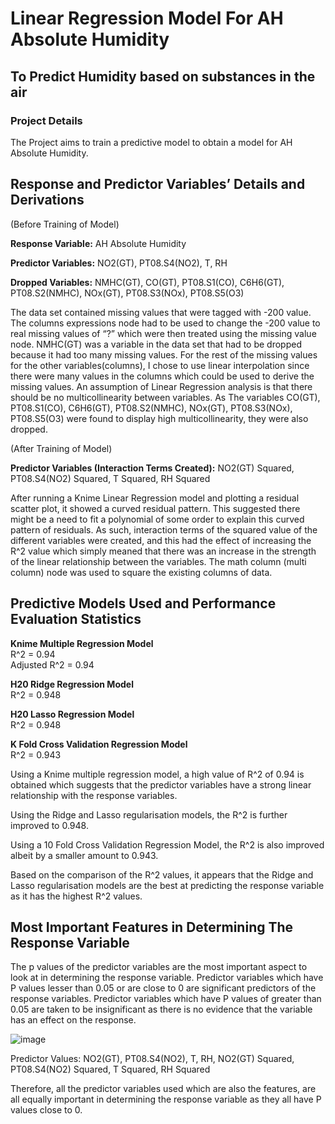 # Linear Regression Model For AH Absolute Humidity
## To Predict Humidity based on substances in the air

### Project Details
The Project aims to train a predictive model to obtain a model for AH Absolute Humidity.

## Response and Predictor Variables’ Details and Derivations
(Before Training of Model)

**Response Variable:** AH Absolute Humidity

**Predictor Variables:** NO2(GT), PT08.S4(NO2), T, RH 

**Dropped Variables:** NMHC(GT), CO(GT), PT08.S1(CO), C6H6(GT), PT08.S2(NMHC), NOx(GT), PT08.S3(NOx), PT08.S5(O3)

The data set contained missing values that were tagged with -200 value.  The columns expressions node had to be used to change the -200 value to real missing values of “?” which were then treated using the missing value node. NMHC(GT) was a variable in the data set that had to be dropped because it had too many missing values. For the rest of the missing values for the other variables(columns), I chose to use linear interpolation since there were many values in the columns which could be used to derive the missing values. An assumption of Linear Regression analysis is that there should be no multicollinearity between variables. As The variables CO(GT), PT08.S1(CO), C6H6(GT), PT08.S2(NMHC), NOx(GT), PT08.S3(NOx), PT08.S5(O3) were found to display high multicollinearity, they were also dropped.

(After Training of Model)

**Predictor Variables (Interaction Terms Created):** NO2(GT) Squared, PT08.S4(NO2) Squared, T Squared, RH Squared

After running a Knime Linear Regression model and plotting a residual scatter plot, it showed a curved residual pattern. This suggested there might be a need to fit a polynomial of some order to explain this curved pattern of residuals. As such, interaction terms of the squared value of the different variables were created, and this had the effect of increasing the R^2 value which simply meaned that there was an increase in the strength of the linear relationship between the variables. The math column (multi column) node was used to square the existing columns of data. 

## Predictive Models Used and Performance Evaluation Statistics
**Knime Multiple Regression Model**
<br /> R^2 = 0.94
<br />Adjusted R^2 = 0.94

**H20 Ridge Regression Model**
<br /> R^2 = 0.948

**H20 Lasso Regression Model**
<br /> R^2 = 0.948

**K Fold Cross Validation Regression Model**
<br /> R^2 = 0.943

Using a Knime multiple regression model, a high value of R^2 of 0.94 is obtained which suggests that the predictor variables have a strong linear relationship with the response variables.

Using the Ridge and Lasso regularisation models, the R^2 is further improved to 0.948. 

Using a 10 Fold Cross Validation Regression Model, the R^2 is also improved albeit by a smaller amount to 0.943.

Based on the comparison of the R^2 values, it appears that the Ridge and Lasso regularisation models are the best at predicting the response variable as it has the highest R^2 values.

## Most Important Features in Determining The Response Variable
The p values of the predictor variables are the most important aspect to look at in determining the response variable. Predictor variables which have P values lesser than 0.05 or are close to 0 are significant predictors of the response variables. Predictor variables which have P values of greater than 0.05 are taken to be insignificant as there is no evidence that the variable has an effect on the response.

![image](https://user-images.githubusercontent.com/102946848/161668577-8eddf3f2-ec8a-42c3-a34b-9c2a174ec552.png)

 
Predictor Values: NO2(GT), PT08.S4(NO2), T, RH, NO2(GT) Squared, PT08.S4(NO2) Squared, T Squared, RH Squared

Therefore, all the predictor variables used which are also the features, are all equally important in determining the response variable as they all have P values close to 0.










